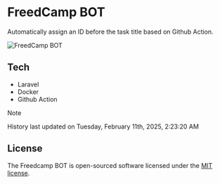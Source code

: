 # FreedCamp BOT

Automatically assign an ID before the task title based on Github Action.

![FreedCamp BOT](https://repository-images.githubusercontent.com/737932867/7d34798b-2680-471c-b089-a78a718d3d6a)

## Tech

- Laravel
- Docker
- Github Action

> [!NOTE]  
> History last updated on Tuesday, February 11th, 2025, 2:23:20 AM

## License

The Freedcamp BOT is open-sourced software licensed under the [MIT license](https://opensource.org/licenses/MIT).
